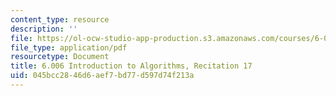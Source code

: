 ```yaml
---
content_type: resource
description: ''
file: https://ol-ocw-studio-app-production.s3.amazonaws.com/courses/6-006-introduction-to-algorithms-spring-2020/045bcc2846d6aef7bd77d597d74f213a_MIT6_006S20_r17.pdf
file_type: application/pdf
resourcetype: Document
title: 6.006 Introduction to Algorithms, Recitation 17
uid: 045bcc28-46d6-aef7-bd77-d597d74f213a
---
```


